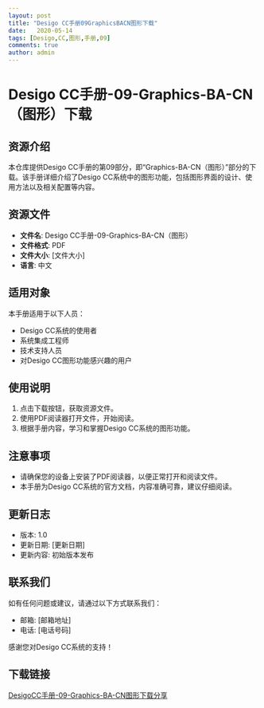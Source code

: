 ```yaml
---
layout: post
title: "Desigo CC手册09GraphicsBACN图形下载"
date:   2020-05-14
tags: [Desigo,CC,图形,手册,09]
comments: true
author: admin
---
```

# Desigo CC手册-09-Graphics-BA-CN（图形）下载

## 资源介绍

本仓库提供Desigo CC手册的第09部分，即“Graphics-BA-CN（图形）”部分的下载。该手册详细介绍了Desigo CC系统中的图形功能，包括图形界面的设计、使用方法以及相关配置等内容。

## 资源文件

- **文件名**: Desigo CC手册-09-Graphics-BA-CN（图形）
- **文件格式**: PDF
- **文件大小**: [文件大小]
- **语言**: 中文

## 适用对象

本手册适用于以下人员：
- Desigo CC系统的使用者
- 系统集成工程师
- 技术支持人员
- 对Desigo CC图形功能感兴趣的用户

## 使用说明

1. 点击下载按钮，获取资源文件。
2. 使用PDF阅读器打开文件，开始阅读。
3. 根据手册内容，学习和掌握Desigo CC系统的图形功能。

## 注意事项

- 请确保您的设备上安装了PDF阅读器，以便正常打开和阅读文件。
- 本手册为Desigo CC系统的官方文档，内容准确可靠，建议仔细阅读。

## 更新日志

- 版本: 1.0
- 更新日期: [更新日期]
- 更新内容: 初始版本发布

## 联系我们

如有任何问题或建议，请通过以下方式联系我们：
- 邮箱: [邮箱地址]
- 电话: [电话号码]

感谢您对Desigo CC系统的支持！

## 下载链接

[DesigoCC手册-09-Graphics-BA-CN图形下载分享](https://pan.quark.cn/s/6c0e1e0d7ba0)